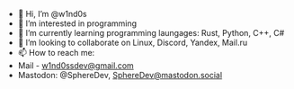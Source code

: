 - 👋 Hi, I’m @w1nd0s
- 👀 I’m interested in programming
- 🌱 I’m currently learning programming laungages: Rust, Python, C++, C#
- 💞️ I’m looking to collaborate on Linux, Discord, Yandex, Mail.ru
- 📫 How to reach me:
-  Mail - w1nd0ssdev@gmail.com
-  Mastodon: @SphereDev, SphereDev@mastodon.social 
